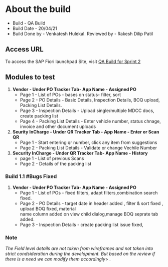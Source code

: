 # About the build
* Build - QA Build
* Build Date - 20/04/21
* Build Done by - Venkatesh Hulekal.  Reviewed by - Rakesh Dilip Patil

## Access URL
To access the SAP Fiori launchpad Site, visit [QA Build for Sprint 2](https://adani-green-energy-limited-renewables-dev-development-agd0b4162.cfapps.ap11.hana.ondemand.com)

## Modules to test
1. **Vendor - Under PO Tracker Tab-  App Name - Assigned PO**
    * Page 1 - List of POs - bases on status- filter, sort
    * Page 2 - PO Details - Basic Details, Inspection Details, BOQ upload, Packing List Details.
    * Page 3 - Inspection Details - Upload single/multiple MDCC docs, create packing list
    * Page 4 - Packing List Details - Enter vehicle number, status chnage, invoice and other document uploads
2. **Seurity InCharge - Under QR Tracker Tab - App Name - Enter or Scan QR**
    * Page 1 - Start entering qr number, click any item from suggestions
    * Page 2 - Packing List Details - Validate or change Vechile Number   
3. **Security InCharge - Under QR Tracker Tab-  App Name - History**
    * page 1 - List of previous Scans
    * Page 2 - Details of the packing list

### Build 1.1 #Bugs Fixed
1. **Vendor - Under PO Tracker Tab-  App Name - Assigned PO**
    * Page 1 - List of POs - fixed filters, adapt filters,combination search fixed.
    * Page 2 - PO Details - target date in header added , filter & sort fixed , upload BOQ fixed, material    
                name column added on view child dialog,manage BOQ seprate tab added.
    * Page 3 - Inspection Details - create packing list issue fixed, 

### Note 
_The Field level details are not taken from wireframes and not taken into strict condsideration during the development. But based on the review if there is a need we can modify them accordingly_> .

